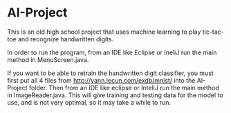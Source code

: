 # AI-Project
This is an old high school project that uses machine learning to play tic-tac-toe and recognize handwritten digits.

In order to run the program, from an IDE like Eclipse or IneliJ run the main method in MenuScreen.java.

If you want to be able to retrain the handwritten digit classifier, you must first put all 4 files from http://yann.lecun.com/exdb/mnist/ into the AI-Project folder. 
Then from an IDE like eclipse or InteliJ run the main method in ImageReader.java. This will give training and testing data for the model to use, and is not very optimal,
so it may take a while to run.
